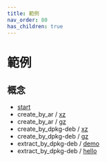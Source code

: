 ```yaml
---
title: 範例
nav_order: 80
has_children: true
---
```


# 範例


## 概念

* [start](https://github.com/samwhelp/note-about-deb/tree/gh-pages/_demo/deb/concept/start)
* create_by_ar / [xz](https://github.com/samwhelp/note-about-deb/tree/gh-pages/_demo/deb/concept/create_by_ar/xz)
* create_by_ar / [gz](https://github.com/samwhelp/note-about-deb/tree/gh-pages/_demo/deb/concept/create_by_ar/gz)
* create_by_dpkg-deb / [xz](https://github.com/samwhelp/note-about-deb/tree/gh-pages/_demo/deb/concept/create_by_dpkg-deb/xz)
* create_by_dpkg-deb / [gz](https://github.com/samwhelp/note-about-deb/tree/gh-pages/_demo/deb/concept/create_by_dpkg-deb/gz)
* extract_by_dpkg-deb / [demo](https://github.com/samwhelp/note-about-deb/tree/gh-pages/_demo/deb/concept/extract_by_dpkg-deb/demo)
* extract_by_dpkg-deb / [hello](https://github.com/samwhelp/note-about-deb/tree/gh-pages/_demo/deb/concept/extract_by_dpkg-deb/hello)
